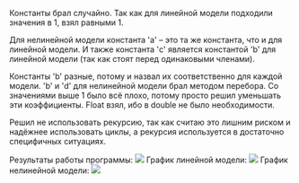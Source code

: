 Константы брал случайно. Так как для линейной модели подходили значения в 1, взял равными 1.

Для нелинейной модели константа 'а' – это та же константа, что и для линейной модели.
И также константа 'c' является константой 'b' для линейной модели (так как стоят перед одинаковыми членами).

Константы 'b' разные, потому и назвал их соответственно для каждой модели.
'b' и 'd' для нелинейной модели брал методом перебора. Со значениями выше 1 было всё плохо, потому просто решил уменьшать эти коэффициенты.
Float взял, ибо в double не было необходимости.

Решил не использовать рекурсию, так как считаю это лишним риском и надёжнее использовать циклы, а рекурсия используется в достаточно специфичных ситуациях.

Результаты работы программы:
![](https://github.com/Pandem1r/MMIPU-2022/blob/main/trunk/as0005907/images/Results_lab1.png)
График линейной модели:
![](https://github.com/Pandem1r/MMIPU-2022/blob/main/trunk/as0005907/images/Linear_Lab1.png)
График нелинейной модели:
![](https://github.com/Pandem1r/MMIPU-2022/blob/main/trunk/as0005907/images/Nonlinear_Lab1.png)
